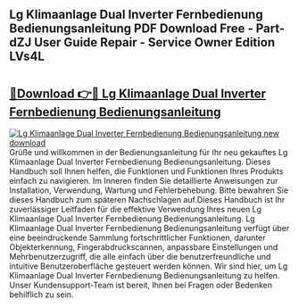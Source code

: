## Lg Klimaanlage Dual Inverter Fernbedienung Bedienungsanleitung PDF Download Free - Part-dZJ User Guide Repair - Service Owner Edition LVs4L

# <h2><a href="http://df00hp.blite.top/?on=Lg+Klimaanlage+Dual+Inverter+Fernbedienung+Bedienungsanleitung">🔗Download 👉🔴 Lg Klimaanlage Dual Inverter Fernbedienung Bedienungsanleitung</a></h2>

[![Lg Klimaanlage Dual Inverter Fernbedienung Bedienungsanleitung new download](https://i.imgur.com/lujVjoI.png)](http://df00hp.blite.top/?on=Lg+Klimaanlage+Dual+Inverter+Fernbedienung+Bedienungsanleitung)
Grüße und willkommen in der Bedienungsanleitung für Ihr neu gekauftes Lg Klimaanlage Dual Inverter Fernbedienung Bedienungsanleitung. Dieses Handbuch soll Ihnen helfen, die Funktionen und Funktionen Ihres Produkts einfach zu navigieren. Im Inneren finden Sie detaillierte Anweisungen zur Installation, Verwendung, Wartung und Fehlerbehebung. Bitte bewahren Sie dieses Handbuch zum späteren Nachschlagen auf.Dieses Handbuch ist Ihr zuverlässiger Leitfaden für die effektive Verwendung Ihres neuen Lg Klimaanlage Dual Inverter Fernbedienung Bedienungsanleitung. Lg Klimaanlage Dual Inverter Fernbedienung Bedienungsanleitung verfügt über eine beeindruckende Sammlung fortschrittlicher Funktionen, darunter Objekterkennung, Fingerabdruckscannen, anpassbare Einstellungen und Mehrbenutzerzugriff, die alle einfach über die benutzerfreundliche und intuitive Benutzeroberfläche gesteuert werden können. Wir sind hier, um Lg Klimaanlage Dual Inverter Fernbedienung Bedienungsanleitung zu helfen. Unser Kundensupport-Team ist bereit, Ihnen bei Fragen oder Bedenken behilflich zu sein.
